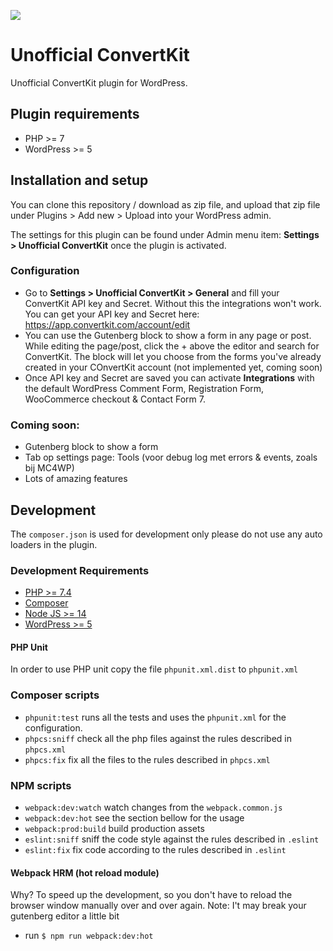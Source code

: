 ![](https://github.com/ibericode/unofficial-convertkit/workflows/PHP/badge.svg)

# Unofficial ConvertKit

Unofficial ConvertKit plugin for WordPress.

## Plugin requirements

- PHP >= 7
- WordPress >= 5

## Installation and setup

You can clone this repository / download as zip file, and upload that zip file under Plugins > Add new > Upload into your WordPress admin.

The settings for this plugin can be found under Admin menu item: **Settings > Unofficial ConvertKit** once the plugin is activated.

### Configuration
- Go to **Settings > Unofficial ConvertKit > General** and fill your ConvertKit API key and Secret. Without this the integrations won't work.  You can get your API key and Secret here: https://app.convertkit.com/account/edit
- You can use the Gutenberg block to show a form in any page or post. While editing the page/post, click the + above the editor and search for ConvertKit. The block will let you choose from the forms you've already created in your COnvertKit account (not implemented yet, coming soon)
- Once API key and Secret are saved you can activate **Integrations** with the default WordPress Comment Form, Registration Form, WooCommerce checkout & Contact Form 7.


### Coming soon:
- Gutenberg block to show a form
- Tab op settings page: Tools (voor debug log met errors & events, zoals bij MC4WP)
- Lots of amazing features

## Development

The `composer.json` is used for development only please do not use any auto loaders in the plugin.

### Development Requirements

- [PHP >= 7.4](https://www.php.net/downloads.php#v7.4.6)
- [Composer](https://getcomposer.org/)
- [Node JS >= 14](https://nodejs.org/)
- [WordPress >= 5](https://nl.wordpress.org/download/)

#### PHP Unit

In order to use PHP unit copy the file `phpunit.xml.dist` to `phpunit.xml`

### Composer scripts

- `phpunit:test` runs all the tests and uses the `phpunit.xml` for the configuration.
- `phpcs:sniff` check all the php files against the rules described in `phpcs.xml`
- `phpcs:fix` fix all the files to the rules described in `phpcs.xml`

### NPM scripts

- `webpack:dev:watch` watch changes from the `webpack.common.js`
- `webpack:dev:hot` see the section bellow for the usage
- `webpack:prod:build` build production assets
- `eslint:sniff` sniff the code style against the rules described in `.eslint`
- `eslint:fix` fix code according to the rules described in `.eslint`

#### Webpack HRM (hot reload module)

Why? To speed up the development, so you don't have to reload the browser window manually over and over again.
Note: I't may break your gutenberg editor a little bit
- run `$ npm run webpack:dev:hot`
